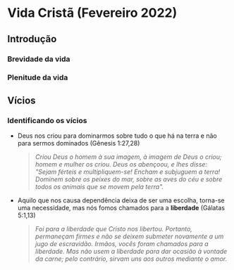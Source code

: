  # Vida Cristã (Fevereiro 2022)

 ## Introdução
  ### Brevidade da vida
  ### Plenitude da vida

 ## Vícios
  ### Identificando os vícios
  - Deus nos criou para dominarmos sobre tudo o que há na terra e não para sermos dominados (Gênesis 1:27,28)
    >*Criou Deus o homem à sua imagem, à imagem de Deus o criou; homem e mulher os criou.*
    >*Deus os abençoou, e lhes disse: "Sejam férteis e multipliquem-se! Encham e subjuguem a terra! Dominem sobre os peixes do mar, sobre as aves do céu e sobre todos os animais que se movem pela terra".*

  - Aquilo que nos causa dependência deixa de ser uma escolha, torna-se uma necessidade, mas nós fomos chamados para a **liberdade** (Gálatas 5:1,13)
    >*Foi para a liberdade que Cristo nos libertou. Portanto, permaneçam firmes e não se deixem submeter novamente a um jugo de escravidão.*
    >*Irmãos, vocês foram chamados para a liberdade. Mas não usem a liberdade para dar ocasião à vontade da carne; pelo contrário, sirvam uns aos outros mediante o amor.*
